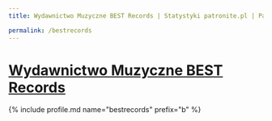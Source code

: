 ```yaml
---
title: Wydawnictwo Muzyczne BEST Records | Statystyki patronite.pl | Patromierz

permalink: /bestrecords
---
```


# [Wydawnictwo Muzyczne BEST Records](https://patronite.pl/bestrecords)

{% include profile.md name="bestrecords" prefix="b" %}
